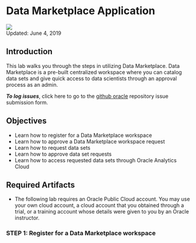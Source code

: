 # Data Marketplace Application

![](images/600/lab600-1.png)  
Updated: June 4, 2019

## Introduction

This lab walks you through the steps in utilizing Data Marketplace. Data Marketplace is a pre-built centralized workspace where you can catalog data sets and give quick access to data scientists through an approval process as an admin. 

**_To log issues_**, click here to go to the [github oracle](https://github.com/oracle/learning-library/issues/new) repository issue submission form.

## Objectives
-   Learn how to register for a Data Marketplace workspace
-   Learn how to approve a Data Marketplace workspace request
-   Learn how to request data sets
-   Learn how to approve data set requests
-   Learn how to access requested data sets through Oracle Analytics Cloud

## Required Artifacts
-   The following lab requires an Oracle Public Cloud account. You may use your own cloud account, a cloud account that you obtained through a trial, or a training account whose details were given to you by an Oracle instructor.

### **STEP 1: Register for a Data Marketplace workspace**
